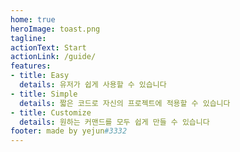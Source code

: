 ```yaml
---
home: true
heroImage: toast.png
tagline: 
actionText: Start
actionLink: /guide/
features:
- title: Easy
  details: 유저가 쉽게 사용할 수 있습니다
- title: Simple
  details: 짧은 코드로 자신의 프로젝트에 적용할 수 있습니다
- title: Customize
  details: 원하는 커맨드를 모두 쉽게 만들 수 있습니다
footer: made by yejun#3332
---
```

